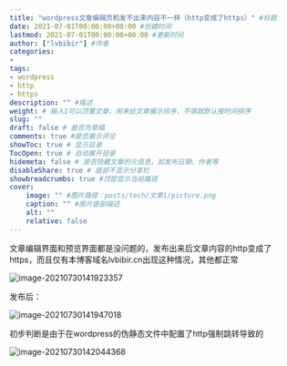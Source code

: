 ```yaml
---
title: "wordpress文章编辑页和发不出来内容不一样（http变成了https）" #标题
date: 2021-07-01T00:00:00+08:00 #创建时间
lastmod: 2021-07-01T00:00:00+08:00 #更新时间
author: ["lvbibir"] #作者
categories: 
- 
tags: 
- wordpress
- http
- https
description: "" #描述
weight: # 输入1可以顶置文章，用来给文章展示排序，不填就默认按时间排序
slug: ""
draft: false # 是否为草稿
comments: true #是否展示评论
showToc: true # 显示目录
TocOpen: true # 自动展开目录
hidemeta: false # 是否隐藏文章的元信息，如发布日期、作者等
disableShare: true # 底部不显示分享栏
showbreadcrumbs: true #顶部显示当前路径
cover:
    image: "" #图片路径：posts/tech/文章1/picture.png
    caption: "" #图片底部描述
    alt: ""
    relative: false
---
```

文章编辑界面和预览界面都是没问题的，发布出来后文章内容的http变成了https，而且仅有本博客域名lvbibir.cn出现这种情况，其他都正常

![image-20210730141923357](https://image.lvbibir.cn/blog/image-20210730141923357.png)

发布后：

![image-20210730141947018](https://image.lvbibir.cn/blog/image-20210730141947018.png)

初步判断是由于在wordpress的伪静态文件中配置了http强制跳转导致的

![image-20210730142044368](https://image.lvbibir.cn/blog/image-20210730142044368.png)

